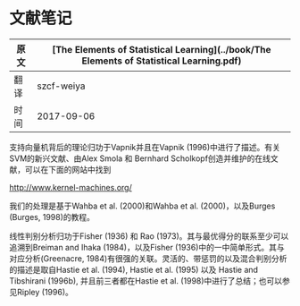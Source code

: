 # 文献笔记

| 原文   | [The Elements of Statistical Learning](../book/The Elements of Statistical Learning.pdf) |
| ---- | ---------------------------------------- |
| 翻译   | szcf-weiya                               |
| 时间   | 2017-09-06                               |

支持向量机背后的理论归功于Vapnik并且在Vapnik (1996)中进行了描述。有关SVM的新兴文献、由Alex Smola 和 Bernhard Scholkopf创造并维护的在线文献，可以在下面的网站中找到

http://www.kernel-machines.org/

我们的处理是基于Wahba et al. (2000)和Wahba et al. (2000)，以及Burges (Burges, 1998)的教程。

线性判别分析归功于Fisher (1936) 和 Rao (1973)。其与最优得分的联系至少可以追溯到Breiman and Ihaka (1984)，以及Fisher (1936)中的一中简单形式。其与对应分析(Greenacre, 1984)有很强的关联。灵活的、带惩罚的以及混合判别分析的描述是取自Hastie et al. (1994), Hastie et al. (1995) 以及 Hastie and Tibshirani (1996b), 并且前三者都在Hastie et al. (1998)中进行了总结；也可以参见Ripley (1996)。
